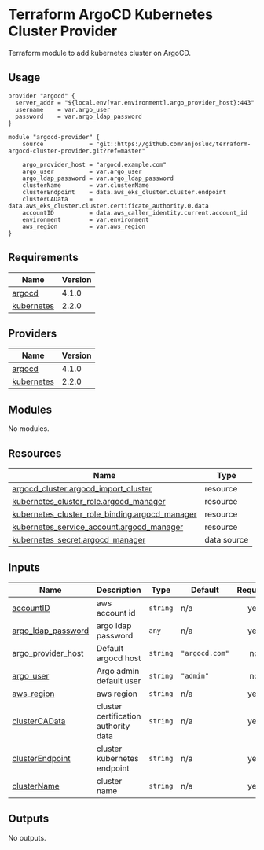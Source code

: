 # Terraform ArgoCD Kubernetes Cluster Provider

Terraform module to add kubernetes cluster on ArgoCD.

## Usage

```hcl
provider "argocd" {
  server_addr = "${local.env[var.environment].argo_provider_host}:443"
  username    = var.argo_user
  password    = var.argo_ldap_password
}

module "argocd-provider" {
    source             = "git::https://github.com/anjosluc/terraform-argocd-cluster-provider.git?ref=master"
    
    argo_provider_host = "argocd.example.com"
    argo_user          = var.argo_user
    argo_ldap_password = var.argo_ldap_password
    clusterName        = var.clusterName
    clusterEndpoint    = data.aws_eks_cluster.cluster.endpoint
    clusterCAData      = data.aws_eks_cluster.cluster.certificate_authority.0.data
    accountID          = data.aws_caller_identity.current.account_id
    environment        = var.environment
    aws_region         = var.aws_region
}
```

<!-- BEGIN_TF_DOCS -->
## Requirements

| Name | Version |
|------|---------|
| <a name="requirement_argocd"></a> [argocd](#requirement\_argocd) | 4.1.0 |
| <a name="requirement_kubernetes"></a> [kubernetes](#requirement\_kubernetes) | 2.2.0 |

## Providers

| Name | Version |
|------|---------|
| <a name="provider_argocd"></a> [argocd](#provider\_argocd) | 4.1.0 |
| <a name="provider_kubernetes"></a> [kubernetes](#provider\_kubernetes) | 2.2.0 |

## Modules

No modules.

## Resources

| Name | Type |
|------|------|
| [argocd_cluster.argocd_import_cluster](https://registry.terraform.io/providers/oboukili/argocd/4.1.0/docs/resources/cluster) | resource |
| [kubernetes_cluster_role.argocd_manager](https://registry.terraform.io/providers/hashicorp/kubernetes/2.2.0/docs/resources/cluster_role) | resource |
| [kubernetes_cluster_role_binding.argocd_manager](https://registry.terraform.io/providers/hashicorp/kubernetes/2.2.0/docs/resources/cluster_role_binding) | resource |
| [kubernetes_service_account.argocd_manager](https://registry.terraform.io/providers/hashicorp/kubernetes/2.2.0/docs/resources/service_account) | resource |
| [kubernetes_secret.argocd_manager](https://registry.terraform.io/providers/hashicorp/kubernetes/2.2.0/docs/data-sources/secret) | data source |

## Inputs

| Name | Description | Type | Default | Required |
|------|-------------|------|---------|:--------:|
| <a name="input_accountID"></a> [accountID](#input\_accountID) | aws account id | `string` | n/a | yes |
| <a name="input_argo_ldap_password"></a> [argo\_ldap\_password](#input\_argo\_ldap\_password) | argo ldap password | `any` | n/a | yes |
| <a name="input_argo_provider_host"></a> [argo\_provider\_host](#input\_argo\_provider\_host) | Default argocd host | `string` | `"argocd.com"` | no |
| <a name="input_argo_user"></a> [argo\_user](#input\_argo\_user) | Argo admin default user | `string` | `"admin"` | no |
| <a name="input_aws_region"></a> [aws\_region](#input\_aws\_region) | aws region | `string` | n/a | yes |
| <a name="input_clusterCAData"></a> [clusterCAData](#input\_clusterCAData) | cluster certification authority data | `string` | n/a | yes |
| <a name="input_clusterEndpoint"></a> [clusterEndpoint](#input\_clusterEndpoint) | cluster kubernetes endpoint | `string` | n/a | yes |
| <a name="input_clusterName"></a> [clusterName](#input\_clusterName) | cluster name | `string` | n/a | yes |

## Outputs

No outputs.
<!-- END_TF_DOCS -->